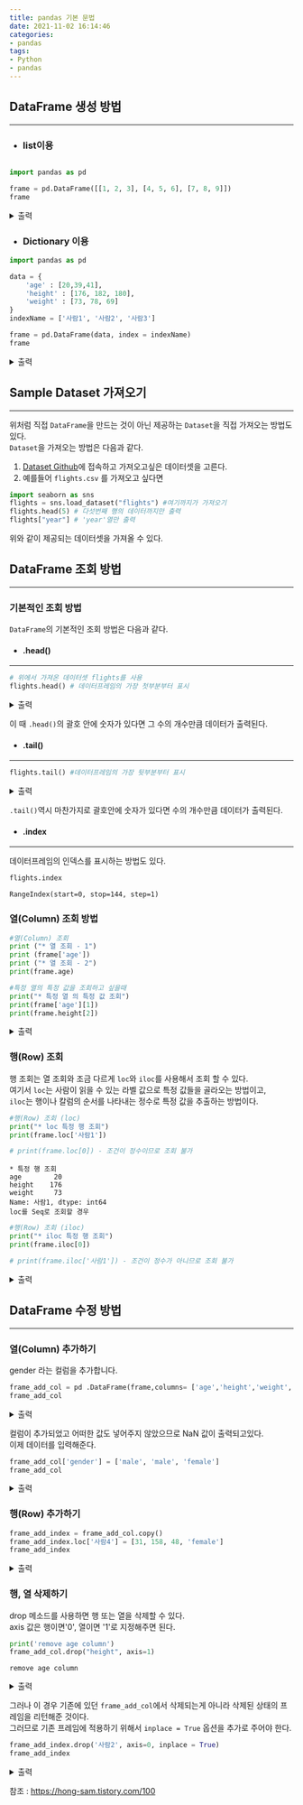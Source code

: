 ```yaml
---
title: pandas 기본 문법
date: 2021-11-02 16:14:46
categories: 
- pandas
tags: 
- Python
- pandas
---
```




## DataFrame 생성 방법


---



* ### list이용
```python

import pandas as pd

frame = pd.DataFrame([[1, 2, 3], [4, 5, 6], [7, 8, 9]])
frame
```



<details> 
<summary>출력</summary>
<div>
<style scoped>
    .dataframe tbody tr th:only-of-type {
        vertical-align: middle;
    }

    .dataframe tbody tr th {
        vertical-align: top;
    }

    .dataframe thead th {
        text-align: right;
    }
</style>
<table border="1" class="dataframe">
  <thead>
    <tr style="text-align: right;">
      <th></th>
      <th>0</th>
      <th>1</th>
      <th>2</th>
    </tr>
  </thead>
  <tbody>
    <tr>
      <th>0</th>
      <td>1</td>
      <td>2</td>
      <td>3</td>
    </tr>
    <tr>
      <th>1</th>
      <td>4</td>
      <td>5</td>
      <td>6</td>
    </tr>
    <tr>
      <th>2</th>
      <td>7</td>
      <td>8</td>
      <td>9</td>
    </tr>
  </tbody>
</table>
</div>

</details>


* ### Dictionary 이용
```python
import pandas as pd

data = {
    'age' : [20,39,41],
    'height' : [176, 182, 180],
    'weight' : [73, 78, 69]
}
indexName = ['사람1', '사람2', '사람3']

frame = pd.DataFrame(data, index = indexName)
frame
```


<details> 
<summary>출력</summary>

<div>
<style scoped>
    .dataframe tbody tr th:only-of-type {
        vertical-align: middle;
    }

    .dataframe tbody tr th {
        vertical-align: top;
    }

    .dataframe thead th {
        text-align: right;
    }
</style>
<table border="1" class="dataframe">
  <thead>
    <tr style="text-align: right;">
      <th></th>
      <th>age</th>
      <th>height</th>
      <th>weight</th>
    </tr>
  </thead>
  <tbody>
    <tr>
      <th>사람1</th>
      <td>20</td>
      <td>176</td>
      <td>73</td>
    </tr>
    <tr>
      <th>사람2</th>
      <td>39</td>
      <td>182</td>
      <td>78</td>
    </tr>
    <tr>
      <th>사람3</th>
      <td>41</td>
      <td>180</td>
      <td>69</td>
    </tr>
  </tbody>
</table>
</div>

</details>


## Sample Dataset 가져오기


---



위처럼 직접 `DataFrame`을 만드는 것이 아닌 제공하는 `Dataset`을 직접 가져오는 방법도 있다.  
`Dataset`을 가져오는 방법은 다음과 같다.

1. [Dataset Github](https://github.com/mwaskom/seaborn-data)에 접속하고 가져오고싶은 데이터셋을 고른다.
2. 예를들어 `flights.csv` 를 가져오고 싶다면
```python
import seaborn as sns
flights = sns.load_dataset("flights") #여기까지가 가져오기
flights.head(5) # 다섯번째 행의 데이터까지만 출력
flights["year"] # 'year'열만 출력
```
위와 같이 제공되는 데이터셋을 가져올 수 있다.




## DataFrame 조회 방법

---



### 기본적인 조회 방법
`DataFrame`의 기본적인 조회 방법은 다음과 같다.

* #### .head()

---




```python
# 위에서 가져온 데이터셋 flights를 사용
flights.head() # 데이터프레임의 가장 첫부분부터 표시
```


<details> 
<summary>출력</summary>

<div>
<style scoped>
    .dataframe tbody tr th:only-of-type {
        vertical-align: middle;
    }

    .dataframe tbody tr th {
        vertical-align: top;
    }

    .dataframe thead th {
        text-align: right;
    }
</style>
<table border="1" class="dataframe">
  <thead>
    <tr style="text-align: right;">
      <th></th>
      <th>year</th>
      <th>month</th>
      <th>passengers</th>
    </tr>
  </thead>
  <tbody>
    <tr>
      <th>0</th>
      <td>1949</td>
      <td>Jan</td>
      <td>112</td>
    </tr>
    <tr>
      <th>1</th>
      <td>1949</td>
      <td>Feb</td>
      <td>118</td>
    </tr>
    <tr>
      <th>2</th>
      <td>1949</td>
      <td>Mar</td>
      <td>132</td>
    </tr>
    <tr>
      <th>3</th>
      <td>1949</td>
      <td>Apr</td>
      <td>129</td>
    </tr>
    <tr>
      <th>4</th>
      <td>1949</td>
      <td>May</td>
      <td>121</td>
    </tr>
  </tbody>
</table>
</div>

</details>


이 때 `.head()`의 괄호 안에 숫자가 있다면 그 수의 개수만큼 데이터가 출력된다.



* #### .tail()

---




```python
flights.tail() #데이터프레임의 가장 뒷부분부터 표시
```


<details> 
<summary>출력</summary>

<div>
<style scoped>
    .dataframe tbody tr th:only-of-type {
        vertical-align: middle;
    }

    .dataframe tbody tr th {
        vertical-align: top;
    }

    .dataframe thead th {
        text-align: right;
    }
</style>
<table border="1" class="dataframe">
  <thead>
    <tr style="text-align: right;">
      <th></th>
      <th>year</th>
      <th>month</th>
      <th>passengers</th>
    </tr>
  </thead>
  <tbody>
    <tr>
      <th>139</th>
      <td>1960</td>
      <td>Aug</td>
      <td>606</td>
    </tr>
    <tr>
      <th>140</th>
      <td>1960</td>
      <td>Sep</td>
      <td>508</td>
    </tr>
    <tr>
      <th>141</th>
      <td>1960</td>
      <td>Oct</td>
      <td>461</td>
    </tr>
    <tr>
      <th>142</th>
      <td>1960</td>
      <td>Nov</td>
      <td>390</td>
    </tr>
    <tr>
      <th>143</th>
      <td>1960</td>
      <td>Dec</td>
      <td>432</td>
    </tr>
  </tbody>
</table>
</div>

</details>


`.tail()`역시 마찬가지로 괄호안에 숫자가 있다면 수의 개수만큼 데이터가 출력된다.



* #### .index 

---



데이터프레임의 인덱스를 표시하는 방법도 있다.




```python
flights.index
```




    RangeIndex(start=0, stop=144, step=1)



### 열(Column) 조회 방법


```python
#열(Column) 조회
print ("* 열 조회 - 1")
print (frame['age'])
print ("* 열 조회 - 2")
print(frame.age)

#특정 열의 특정 값을 조회하고 싶을때
print("* 특정 열 의 특정 값 조회")
print(frame['age'][1])
print(frame.height[2])
```
<details> 
<summary>출력</summary>

    * 열 조회 - 1
    사람1    20
    사람2    39
    사람3    41
    Name: age, dtype: int64
    * 열 조회 - 2
    사람1    20
    사람2    39
    사람3    41
    Name: age, dtype: int64
    * 특정 열 의 특정 값 조회
    39
    180

</details>

### 행(Row) 조회

행 조회는 열 조회와 조금 다르게 `loc`와 `iloc`를 사용해서 조회 할 수 있다.  
여기서 `loc`는 사람이 읽을 수 있는 라벨 값으로 특정 값들을 골라오는 방법이고,  
`iloc`는 행이나 칼럼의 순서를 나타내는 정수로 특정 값을 추출하는 방법이다.


```python
#행(Row) 조회 (loc)
print("* loc 특정 행 조회")
print(frame.loc['사람1'])

# print(frame.loc[0]) - 조건이 정수이므로 조회 불가
```

    * 특정 행 조회
    age        20
    height    176
    weight     73
    Name: 사람1, dtype: int64
    loc를 Seq로 조회할 경우
    


```python
#행(Row) 조회 (iloc)
print("* iloc 특정 행 조회")
print(frame.iloc[0])

# print(frame.iloc['사람1']) - 조건이 정수가 아니므로 조회 불가
```
<details> 
<summary>출력</summary>

    * iloc 특정 행 조회
    age        20
    height    176
    weight     73
    Name: 사람1, dtype: int64

</details>

## DataFrame 수정 방법


---



### 열(Column) 추가하기

gender 라는 컬럼을 추가합니다.


```python
frame_add_col = pd .DataFrame(frame,columns= ['age','height','weight','gender'])
frame_add_col
```


<details> 
<summary>출력</summary>

<div>
<style scoped>
    .dataframe tbody tr th:only-of-type {
        vertical-align: middle;
    }

    .dataframe tbody tr th {
        vertical-align: top;
    }

    .dataframe thead th {
        text-align: right;
    }
</style>
<table border="1" class="dataframe">
  <thead>
    <tr style="text-align: right;">
      <th></th>
      <th>age</th>
      <th>height</th>
      <th>weight</th>
      <th>gender</th>
    </tr>
  </thead>
  <tbody>
    <tr>
      <th>사람1</th>
      <td>20</td>
      <td>176</td>
      <td>73</td>
      <td>NaN</td>
    </tr>
    <tr>
      <th>사람2</th>
      <td>39</td>
      <td>182</td>
      <td>78</td>
      <td>NaN</td>
    </tr>
    <tr>
      <th>사람3</th>
      <td>41</td>
      <td>180</td>
      <td>69</td>
      <td>NaN</td>
    </tr>
  </tbody>
</table>
</div>


</details>

컬럼이 추가되었고 어떠한 값도 넣어주지 않았으므로 NaN 값이 출력되고있다.  
이제 데이터를 입력해준다.


```python
frame_add_col['gender'] = ['male', 'male', 'female']
frame_add_col
```


<details> 
<summary>출력</summary>

<div>
<style scoped>
    .dataframe tbody tr th:only-of-type {
        vertical-align: middle;
    }

    .dataframe tbody tr th {
        vertical-align: top;
    }

    .dataframe thead th {
        text-align: right;
    }
</style>
<table border="1" class="dataframe">
  <thead>
    <tr style="text-align: right;">
      <th></th>
      <th>age</th>
      <th>height</th>
      <th>weight</th>
      <th>gender</th>
    </tr>
  </thead>
  <tbody>
    <tr>
      <th>사람1</th>
      <td>20</td>
      <td>176</td>
      <td>73</td>
      <td>male</td>
    </tr>
    <tr>
      <th>사람2</th>
      <td>39</td>
      <td>182</td>
      <td>78</td>
      <td>male</td>
    </tr>
    <tr>
      <th>사람3</th>
      <td>41</td>
      <td>180</td>
      <td>69</td>
      <td>female</td>
    </tr>
  </tbody>
</table>
</div>

</details>


### 행(Row) 추가하기


```python
frame_add_index = frame_add_col.copy()
frame_add_index.loc['사람4'] = [31, 158, 48, 'female']
frame_add_index
```



<details> 
<summary>출력</summary>

<div>
<style scoped>
    .dataframe tbody tr th:only-of-type {
        vertical-align: middle;
    }

    .dataframe tbody tr th {
        vertical-align: top;
    }

    .dataframe thead th {
        text-align: right;
    }
</style>
<table border="1" class="dataframe">
  <thead>
    <tr style="text-align: right;">
      <th></th>
      <th>age</th>
      <th>height</th>
      <th>weight</th>
      <th>gender</th>
    </tr>
  </thead>
  <tbody>
    <tr>
      <th>사람1</th>
      <td>20</td>
      <td>176</td>
      <td>73</td>
      <td>male</td>
    </tr>
    <tr>
      <th>사람2</th>
      <td>39</td>
      <td>182</td>
      <td>78</td>
      <td>male</td>
    </tr>
    <tr>
      <th>사람3</th>
      <td>41</td>
      <td>180</td>
      <td>69</td>
      <td>female</td>
    </tr>
    <tr>
      <th>사람4</th>
      <td>31</td>
      <td>158</td>
      <td>48</td>
      <td>female</td>
    </tr>
  </tbody>
</table>
</div>

</details>


### 행, 열 삭제하기

drop 메소드를 사용하면 행 또는 열을 삭제할 수 있다.  
axis 값은 행이면'0', 열이면 '1'로 지정해주면 된다.


```python
print('remove age column')
frame_add_col.drop("height", axis=1)
```

    remove age column
    


<details> 
<summary>출력</summary>

<div>
<style scoped>
    .dataframe tbody tr th:only-of-type {
        vertical-align: middle;
    }

    .dataframe tbody tr th {
        vertical-align: top;
    }

    .dataframe thead th {
        text-align: right;
    }
</style>
<table border="1" class="dataframe">
  <thead>
    <tr style="text-align: right;">
      <th></th>
      <th>age</th>
      <th>weight</th>
      <th>gender</th>
    </tr>
  </thead>
  <tbody>
    <tr>
      <th>사람1</th>
      <td>20</td>
      <td>73</td>
      <td>male</td>
    </tr>
    <tr>
      <th>사람2</th>
      <td>39</td>
      <td>78</td>
      <td>male</td>
    </tr>
    <tr>
      <th>사람3</th>
      <td>41</td>
      <td>69</td>
      <td>female</td>
    </tr>
  </tbody>
</table>
</div>

</details>


그러나 이 경우 기존에 있던 `frame_add_col`에서 삭제되는게 아니라 삭제된 상태의 프레임을 리턴해준 것이다.  
그러므로 기존 프레임에 적용하기 위해서 `inplace = True` 옵션을 추가로 주어야 한다.


```python
frame_add_index.drop('사람2', axis=0, inplace = True)
frame_add_index
```


<details> 
<summary>출력</summary>

<div>
<style scoped>
    .dataframe tbody tr th:only-of-type {
        vertical-align: middle;
    }

    .dataframe tbody tr th {
        vertical-align: top;
    }

    .dataframe thead th {
        text-align: right;
    }
</style>
<table border="1" class="dataframe">
  <thead>
    <tr style="text-align: right;">
      <th></th>
      <th>age</th>
      <th>height</th>
      <th>weight</th>
      <th>gender</th>
    </tr>
  </thead>
  <tbody>
    <tr>
      <th>사람1</th>
      <td>20</td>
      <td>176</td>
      <td>73</td>
      <td>male</td>
    </tr>
    <tr>
      <th>사람3</th>
      <td>41</td>
      <td>180</td>
      <td>69</td>
      <td>female</td>
    </tr>
    <tr>
      <th>사람4</th>
      <td>31</td>
      <td>158</td>
      <td>48</td>
      <td>female</td>
    </tr>
  </tbody>
</table>
</div>

</details>


참조 : https://hong-sam.tistory.com/100
